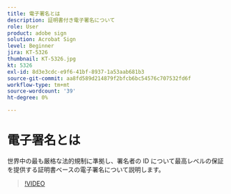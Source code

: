 ```yaml
---
title: 電子署名とは
description: 証明書付き電子署名について
role: User
product: adobe sign
solution: Acrobat Sign
level: Beginner
jira: KT-5326
thumbnail: KT-5326.jpg
kt: 5326
exl-id: 8d3e3cdc-e9f6-41bf-8937-1a53aab681b3
source-git-commit: aa8fd589d214879f2bfcb6bc54576c707532fd6f
workflow-type: tm+mt
source-wordcount: '39'
ht-degree: 0%

---
```


# 電子署名とは

世界中の最も厳格な法的規制に準拠し、署名者の ID について最高レベルの保証を提供する証明書ベースの電子署名について説明します。

>[!VIDEO](https://video.tv.adobe.com/v/343648?quality=12&learn=on&hidetitle=true)
